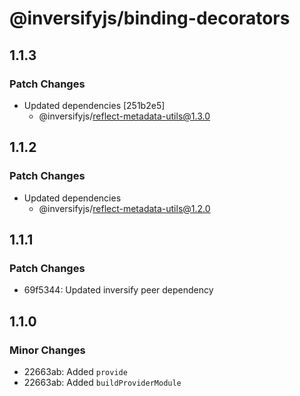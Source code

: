 # @inversifyjs/binding-decorators

## 1.1.3

### Patch Changes

- Updated dependencies [251b2e5]
  - @inversifyjs/reflect-metadata-utils@1.3.0

## 1.1.2

### Patch Changes

- Updated dependencies
  - @inversifyjs/reflect-metadata-utils@1.2.0

## 1.1.1

### Patch Changes

- 69f5344: Updated inversify peer dependency

## 1.1.0

### Minor Changes

- 22663ab: Added `provide`
- 22663ab: Added `buildProviderModule`

